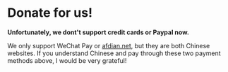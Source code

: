 # Donate for us! 
**Unfortunately, we dont't support credit cards or Paypal now.**

We only support WeChat Pay or [afdian.net](https://afdian.net), but they are both Chinese websites. 
If you understand Chinese and pay through these two payment methods above, I would be very grateful!